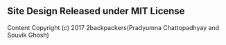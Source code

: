 ## Site Design Released under MIT License

Content Copyright (c) 2017 2backpackers(Pradyumna Chattopadhyay and Souvik Ghosh)


